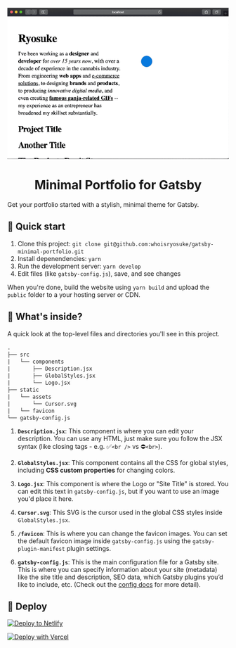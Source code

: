 ![An example of the Gatsby theme running in Safari](./example.gif)

<h1 align="center">
  Minimal Portfolio for Gatsby
</h1>

Get your portfolio started with a stylish, minimal theme for Gatsby.

## 🚀 Quick start

1. Clone this project: `git clone git@github.com:whoisryosuke/gatsby-minimal-portfolio.git`
1. Install depenendencies: `yarn`
1. Run the development server: `yarn develop`
1. Edit files (like `gatsby-config.js`), save, and see changes

When you're done, build the website using `yarn build` and upload the `public` folder to a your hosting server or CDN.

## 🧐 What's inside?

A quick look at the top-level files and directories you'll see in this project.

    .
    ├── src
    |   └── components
    |       ├── Description.jsx
    |       ├── GlobalStyles.jsx
    |       └── Logo.jsx
    ├── static
    |   └── assets
    |       └── Cursor.svg
    |   └── favicon
    └── gatsby-config.js

1.  **`Description.jsx`**: This component is where you can edit your description. You can use any HTML, just make sure you follow the JSX syntax (like closing tags - e.g. ✅`<br />` vs ⛔️`<br>`).

2.  **`GlobalStyles.jsx`**: This component contains all the CSS for global styles, including **CSS custom properties** for changing colors.

3.  **`Logo.jsx`**: This component is where the Logo or "Site Title" is stored. You can edit this text in `gatsby-config.js`, but if you want to use an image you'd place it here.

4.  **`Cursor.svg`**: This SVG is the cursor used in the global CSS styles inside `GlobalStyles.jsx`.

5.  **`/favicon`**: This is where you can change the favicon images. You can set the default favicon image inside `gatsby-config.js` using the `gatsby-plugin-manifest` plugin settings.

6.  **`gatsby-config.js`**: This is the main configuration file for a Gatsby site. This is where you can specify information about your site (metadata) like the site title and description, SEO data, which Gatsby plugins you’d like to include, etc. (Check out the [config docs](https://www.gatsbyjs.org/docs/gatsby-config/) for more detail).

## 💫 Deploy

[![Deploy to Netlify](https://www.netlify.com/img/deploy/button.svg)](https://app.netlify.com/start/deploy?repository=https://github.com/whoisryosuke/gatsby-minimal-portfolio)

[![Deploy with Vercel](https://vercel.com/button)](https://vercel.com/import/project?template=https://github.com/whoisryosuke/gatsby-minimal-portfolio)
